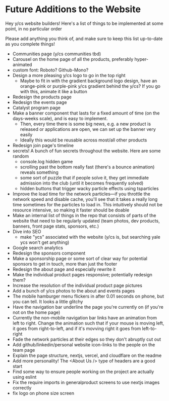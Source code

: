 # Future Additions to the Website

Hey y/cs website builders! Here's a list of things to be implemented at some point, in no particular order

Please add anything you think of, and make sure to keep this list up-to-date as you complete things!

- Communities page (y/cs communities tbd)
- Carousel on the home page of all the products, preferably hyper-animated
- custom font: Roboto? Github-Mono?
- Design a more pleasing y/cs logo to go in the top right
  - Maybe to fit in with the gradient background logo design, have an orange-pink or purple-pink y/cs gradient behind the y/cs? If you go with this, animate it like a button
- Redesign the products page
- Redesign the events page
- Catalyst program page
- Make a banner component that lasts for a fixed amount of time (on the days-weeks scale), and is easy to implement.
  - Then, every time there is some big news, e.g. a new product is released or applications are open, we can set up the banner very easily
  - Ideally this would be reusable across most/all other products
- Redesign join page's timeline
- secrets! A bunch of fun secrets throughout the website. Here are some random
  - console.log hidden game
  - scrolling past the bottom really fast (there's a bounce animation) reveals something
  - some sort of puzzle that if people solve it, they get immediate admission into the club (until it becomes frequently solved)
  - hidden buttons that trigger wacky particle effects using tsparticles
- Improve the load time for the network particles—if you throttle the network speed and disable cache, you'll see that it takes a really long time sometimes for the particles to load in. This intuitively should not be resource intensive, so making it faster should be doable
- Make an internal list of things in the repo that consists of parts of the website that need to be regularly updated (team photos, dev products, banners, front page stats, sponsors, etc.)
- Dive into SEO
  - make "ycs" associated with the website (y/cs is, but searching yale ycs won't get anything)
- Google search analytics
- Redesign the sponsors component
- Make a sponsorship page or some sort of clear way for potential sponsors to get in touch, more than just the footer
- Redesign the about page and especially rewrite it
- Make the individual product pages responsive; potentially redesign them?
- Increase the resolution of the individual product page pictures
- Add a bunch of y/cs photos to the about and events pages
- The mobile hamburger menu flickers in after 0.01 seconds on phone, but you can tell. It looks a little glitchy
- Have the navigation bar underline the page you're currently on (if you're not on the home page)
- Currently the non-mobile navigation bar links have an animation from left to right. Change the animation such that if your mouse is moving left, it goes from right-to-left, and if it's movving right it goes from left-to-right
- Fade the network particles at their edges so they don't abruptly cut out
- Add github/linkedin/personal website icon-links to the people on the team page
- Explain the page structure, nextjs, vercel, and cloudflare on the readme
- Add more personality! The &lt;About Us /&gt; type of headers are a good start
- Find some way to ensure people working on the project are actually using eslint
- Fix the require imports in generalproduct screens to use nextjs images correctly
- fix logo on phone size screen
